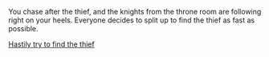 You chase after the thief, and the knights from the throne room are following right on your heels. Everyone decides to split up to find the thief as fast as possible.

[Hastily try to find the thief](./ArcherScene2A-1.md)